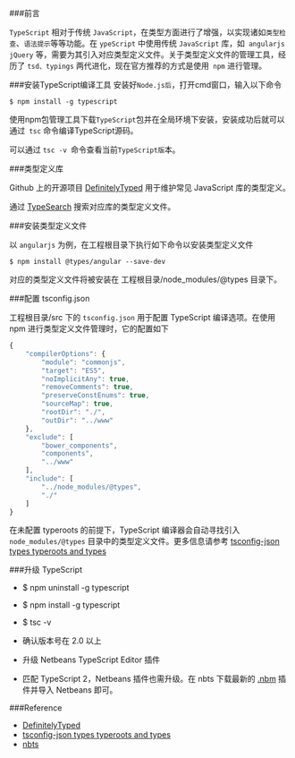###前言

`TypeScript` 相对于传统 `JavaScript`，在类型方面进行了增强，以实现诸如`类型检查`、`语法提示`等等功能。在 `ypeScript` 中使用传统 `JavaScript` 库，如` angularjs jQuery` 等，需要为其引入对应类型定义文件。关于类型定义文件的管理工具，经历了 `tsd、typings` 两代进化，现在官方推荐的方式是使用` npm` 进行管理。

###安装TypeScript编译工具
安装好`Node.js后`，打开cmd窗口，输入以下命令

    $ npm install -g typescript
    
使用npm包管理工具下载`TypeScript`包并在全局环境下安装，安装成功后就可以通过` tsc` 命令编译TypeScript源码。

可以通过 `tsc -v `命令查看当前`TypeScript版`本。

###类型定义库

Github 上的开源项目 [DefinitelyTyped](https://github.com/DefinitelyTyped/DefinitelyTyped) 用于维护常见 JavaScript 库的类型定义。

通过 [TypeSearch](https://microsoft.github.io/TypeSearch/) 搜索对应库的类型定义文件。

###安装类型定义文件

以 `angularjs` 为例，在工程根目录下执行如下命令以安装类型定义文件

    $ npm install @types/angular --save-dev
对应的类型定义文件将被安装在 工程根目录/node_modules/@types 目录下。

###配置 tsconfig.json

工程根目录/src 下的 `tsconfig.json` 用于配置 TypeScript 编译选项。在使用 npm 进行类型定义文件管理时，它的配置如下

```javascript
{
    "compilerOptions": {
        "module": "commonjs",
        "target": "ES5",
        "noImplicitAny": true,
        "removeComments": true,
        "preserveConstEnums": true,
        "sourceMap": true,
        "rootDir": "./",
        "outDir": "../www"
    },
    "exclude": [
        "bower_components",
        "components",
        "../www"
    ],
    "include": [
        "../node_modules/@types",
        "./"
    ]
}
```
在未配置 typeroots 的前提下，TypeScript 编译器会自动寻找引入 `node_modules/@types` 目录中的类型定义文件。更多信息请参考 [tsconfig-json types typeroots and types](https://www.typescriptlang.org/docs/handbook/tsconfig-json.html#types-typeroots-and-types)

###升级 TypeScript

* $ npm uninstall -g typescript

* $ npm install -g typescript

* $ tsc -v
* 确认版本号在 2.0 以上

* 升级 Netbeans TypeScript Editor 插件

* 匹配 TypeScript 2，Netbeans 插件也需升级。在 nbts 下载最新的 [.nbm](https://github.com/Everlaw/nbts/releases) 插件并导入 Netbeans 即可。

###Reference

* [DefinitelyTyped](https://github.com/DefinitelyTyped/DefinitelyTyped) 
* [tsconfig-json types typeroots and types](https://www.typescriptlang.org/docs/handbook/tsconfig-json.html#types-typeroots-and-types) 
* [nbts](https://github.com/Everlaw/nbts/releases)
